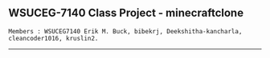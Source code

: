 WSUCEG-7140 Class Project - minecraftclone
------------------------------------------------
```
Members : WSUCEG7140 Erik M. Buck, bibekrj, Deekshitha-kancharla, cleancoder1016, kruslin2.
```
--------------------------------------------------------------------------------------------------------------------

